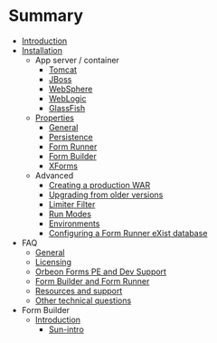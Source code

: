 # Summary

* [Introduction](README.md)
* [Installation](install/README.md)
    * App server / container
        * [Tomcat](install/server/tomcat.md)
        * [JBoss](install/server/jboss.md)
        * [WebSphere](install/server/websphere.md)
        * [WebLogic](install/server/weblogic.md)
        * [GlassFish](install/server/glassfish.md)
    * [Properties](install/properties/README.md)
        * [General](install/properties/general.md)
        * [Persistence](install/properties/persistence.md)
        * [Form Runner](install/properties/form-runner.md)
        * [Form Builder](install/properties/form-builder.md) 
        * [XForms](install/properties/xforms.md)
    * Advanced
        * [Creating a production WAR](install/advanced/production-war.md)
        * [Upgrading from older versions](install/advanced/upgrading.md)
        * [Limiter Filter](install/advanced/limiter-filter.md) 
        * [Run Modes](install/advanced/run-modes.md)
        * [Environments](install/advanced/environments.md)
        * [Configuring a Form Runner eXist database](install/advanced/exist-db.md)
* FAQ
    * [General](faq/general.md)
    * [Licensing](faq/licensing.md)
    * [Orbeon Forms PE and Dev Support](faq/pe-dev-support.md)
    * [Form Builder and Form Runner](faq/form-builder-runner.md)
    * [Resources and support](faq/resources-support.md)
    * [Other technical questions](faq/other-technical.md)
* Form Builder
   * [Introduction](Form-Builder-Introduction.md)
       * [Sun-intro](fb/sub-intro.md)
